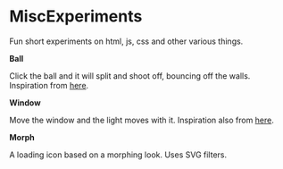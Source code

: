 # MiscExperiments

Fun short experiments on html, js, css and other various things.

**Ball**

Click the ball and it will split and shoot off, bouncing off the walls. Inspiration from [here](http://material.cmiscm.com/).

**Window**

Move the window and the light moves with it. Inspiration also from [here](http://material.cmiscm.com/).

**Morph**

A loading icon based on a morphing look. Uses SVG filters.
